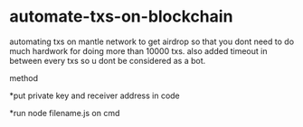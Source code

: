 # automate-txs-on-blockchain

automating txs on mantle network to get airdrop so that you dont need to do much hardwork for doing more than 10000 txs.
also added timeout in between every txs so u dont be considered as a bot.

method

*put private key and receiver address in code


*run node filename.js on cmd
